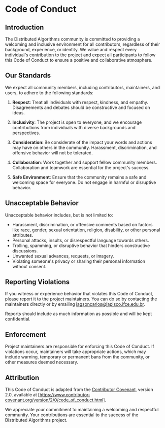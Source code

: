 # Code of Conduct

## Introduction

The Distributed Algorithms community is committed to providing a welcoming and inclusive environment for all contributors, regardless of their background, experience, or identity. We value and respect every individual's contribution to the project and expect all participants to follow this Code of Conduct to ensure a positive and collaborative atmosphere.

## Our Standards

We expect all community members, including contributors, maintainers, and users, to adhere to the following standards:

1. **Respect**: Treat all individuals with respect, kindness, and empathy. Disagreements and debates should be constructive and focused on ideas.

2. **Inclusivity**: The project is open to everyone, and we encourage contributions from individuals with diverse backgrounds and perspectives.

3. **Consideration**: Be considerate of the impact your words and actions may have on others in the community. Harassment, discrimination, and offensive behavior will not be tolerated.

4. **Collaboration**: Work together and support fellow community members. Collaboration and teamwork are essential for the project's success.

5. **Safe Environment**: Ensure that the community remains a safe and welcoming space for everyone. Do not engage in harmful or disruptive behavior.

## Unacceptable Behavior

Unacceptable behavior includes, but is not limited to:

- Harassment, discrimination, or offensive comments based on factors like race, gender, sexual orientation, religion, disability, or other personal attributes.
- Personal attacks, insults, or disrespectful language towards others.
- Trolling, spamming, or disruptive behavior that hinders constructive discussions.
- Unwanted sexual advances, requests, or imagery.
- Violating someone's privacy or sharing their personal information without consent.

## Reporting Violations

If you witness or experience behavior that violates this Code of Conduct, please report it to the project maintainers. You can do so by contacting the maintainers directly or by emailing [iagsoncarlos@lapisco.ifce.edu.br](iagsoncarlos@lapisco.ifce.edu.br).

Reports should include as much information as possible and will be kept confidential.

## Enforcement

Project maintainers are responsible for enforcing this Code of Conduct. If violations occur, maintainers will take appropriate actions, which may include warning, temporary or permanent bans from the community, or other measures deemed necessary.

## Attribution

This Code of Conduct is adapted from the [Contributor Covenant](https://www.contributor-covenant.org), version 2.0, available at [https://www.contributor-covenant.org/version/2/0/code_of_conduct.html].

We appreciate your commitment to maintaining a welcoming and respectful community. Your contributions are essential to the success of the Distributed Algorithms project.
